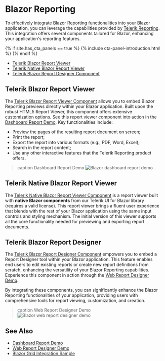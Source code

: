 
# Blazor Reporting

To effectively integrate Blazor Reporting functionalities into your Blazor application, you can leverage the capabilities provided by [Telerik Reporting](https://www.telerik.com/products/reporting). This integration offers several components tailored for Blazor, enhancing your application's reporting features.

{% if site.has_cta_panels == true %}
{% include cta-panel-introduction.html %}
{% endif %}

* [Telerik Blazor Report Viewer](#telerik-blazor-report-viewer)
* [Telerik Native Blazor Report Viewer](#telerik-native-blazor-report-viewer)
* [Telerik Blazor Report Designer Component](#telerik-blazor-report-designer)

## Telerik Blazor Report Viewer

The [Telerik Blazor Report Viewer Component](https://docs.telerik.com/reporting/embedding-reports/display-reports-in-applications/web-application/blazor-report-viewer/overview) allows you to embed Blazor Reporting previews directly within your Blazor application. Built upon the robust HTML5 Report Viewer, this component offers extensive customization options. See this report viewer component into action in the [Dashboard Report Demo](https://demos.telerik.com/reporting/dashboard). Key functionalities include:

* Preview the pages of the resulting report document on screen;
* Print the report;
* Export the report into various formats (e.g., PDF, Word, Excel);
* Search in the report content;
* Use any other interactive features that the Telerik Reporting product offers.

>caption Dashboard Report Demo
![Blazor dashboard report demo](images/dashboard-report-demo.png)

## Telerik Native Blazor Report Viewer

The [Telerik Native Blazor Report Viewer Component](https://docs.telerik.com/reporting/embedding-reports/display-reports-in-applications/web-application/native-blazor-report-viewer/overview) is a report viewer built with **native Blazor components** from our Telerik UI for Blazor library (requires a valid license). This report viewer brings a fluent user experience that blends with the rest of your Blazor application using the same input controls and styling mechanism. The initial version of this viewer supports all the core functionality needed for previewing and exporting report documents.

## Telerik Blazor Report Designer

The [Telerik Blazor Report Designer Component](https://docs.telerik.com/reporting/how-to-blazor-web-report-designer) empowers you to embed a Report Designer tool within your Blazor application. This feature enables end users to edit existing reports or create new report definitions from scratch, enhancing the versatility of your Blazor Reporting capabilities. Experience this component in action through the [Web Report Designer Demo](https://demos.telerik.com/reporting/designer).

By integrating these components, you can significantly enhance the Blazor Reporting functionalities of your application, providing users with comprehensive tools for report viewing, customization, and creation.

>caption Web Report Designer Demo
![Blazor web report designer demo](images/web-report-designer-demo.png)

## See Also

* [Dashboard Report Demo](https://demos.telerik.com/reporting/dashboard)
* [Web Report Designer Demo](https://demos.telerik.com/reporting/designer)
* [Blazor Grid Integration Sample](https://demos.telerik.com/blazor-ui/reporting-integration/grid-report)
